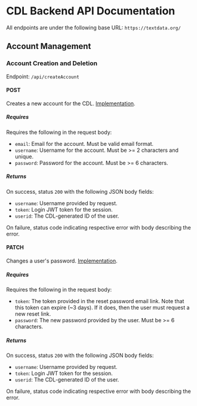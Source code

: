 # CDL Backend API Documentation

All endpoints are under the following base URL: ``https://textdata.org/``

## Account Management

### Account Creation and Deletion

Endpoint: ``/api/createAccount``

#### POST
Creates a new account for the CDL. [Implementation](https://github.com/thecommunitydigitallibrary/cdl-platform/blob/ba23a0e1bb23edb71dfe7fb41eae5cf87096fc85/backend/app/views/users.py#L25).

##### Requires
Requires the following in the request body:

- ``email``: Email for the account. Must be valid email format.
- ``username``: Username for the account. Must be >= 2 characters and unique.
- ``password``: Password for the account. Must be >= 6 characters.

##### Returns
On success, status ``200`` with the following JSON body fields:
- ``username``: Username provided by request.
- ``token``: Login JWT token for the session.
- ``userid``: The CDL-generated ID of the user. 

On failure, status code indicating respective error with body describing the error.

#### PATCH
Changes a user's password. [Implementation](https://github.com/thecommunitydigitallibrary/cdl-platform/blob/98b2bcbfa59b45e172621648032e9d05b46c6775/backend/app/views/users.py#L168).

##### Requires
Requires the following in the request body:

- ``token``: The token provided in the reset password email link. Note that this token can expire (~3 days). If it does, then the user must request a new reset link.
- ``password``: The new password provided by the user. Must be >= 6 characters.

##### Returns
On success, status ``200`` with the following JSON body fields:
- ``username``: Username provided by request.
- ``token``: Login JWT token for the session.
- ``userid``: The CDL-generated ID of the user. 

On failure, status code indicating respective error with body describing the error.






